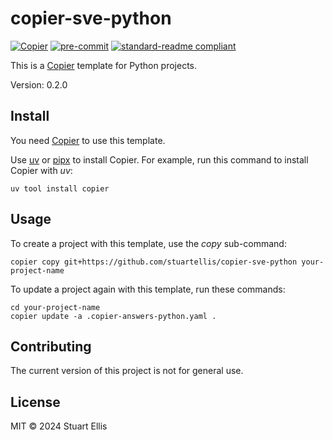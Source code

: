 <!--
SPDX-FileCopyrightText: 2024-present Stuart Ellis <stuart@stuartellis.name>

SPDX-License-Identifier: MIT
-->

# copier-sve-python

[![Copier](https://img.shields.io/endpoint?url=https://raw.githubusercontent.com/copier-org/copier/master/img/badge/badge-grayscale-inverted-border-orange.json)](https://github.com/copier-org/copier) [![pre-commit](https://img.shields.io/badge/pre--commit-enabled-brightgreen?logo=pre-commit)](https://github.com/pre-commit/pre-commit) [![standard-readme compliant](https://img.shields.io/badge/readme%20style-standard-brightgreen.svg?style=flat-square)](https://github.com/RichardLitt/standard-readme)

This is a [Copier](https://copier.readthedocs.io/en/stable/) template for Python projects.

Version: 0.2.0

## Install

You need [Copier](https://copier.readthedocs.io/en/stable/) to use this template.

Use [uv](https://docs.astral.sh/uv/) or [pipx](https://pipx.pypa.io/) to install Copier. For example, run this command to install Copier with *uv*:

```shell
uv tool install copier
```

## Usage

To create a project with this template, use the *copy* sub-command:

```shell
copier copy git+https://github.com/stuartellis/copier-sve-python your-project-name
```

To update a project again with this template, run these commands:

```shell
cd your-project-name
copier update -a .copier-answers-python.yaml .
```

## Contributing

The current version of this project is not for general use.

## License

MIT © 2024 Stuart Ellis
